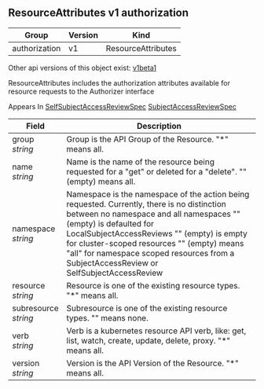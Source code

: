 ## ResourceAttributes v1 authorization

Group        | Version     | Kind
------------ | ---------- | -----------
authorization | v1 | ResourceAttributes

<aside class="notice">Other api versions of this object exist: <a href="#resourceattributes-v1beta1">v1beta1</a> </aside>

ResourceAttributes includes the authorization attributes available for resource requests to the Authorizer interface

<aside class="notice">
Appears In  <a href="#selfsubjectaccessreviewspec-v1">SelfSubjectAccessReviewSpec</a>  <a href="#subjectaccessreviewspec-v1">SubjectAccessReviewSpec</a> </aside>

Field        | Description
------------ | -----------
group <br /> *string*  | Group is the API Group of the Resource.  "*" means all.
name <br /> *string*  | Name is the name of the resource being requested for a "get" or deleted for a "delete". "" (empty) means all.
namespace <br /> *string*  | Namespace is the namespace of the action being requested.  Currently, there is no distinction between no namespace and all namespaces "" (empty) is defaulted for LocalSubjectAccessReviews "" (empty) is empty for cluster-scoped resources "" (empty) means "all" for namespace scoped resources from a SubjectAccessReview or SelfSubjectAccessReview
resource <br /> *string*  | Resource is one of the existing resource types.  "*" means all.
subresource <br /> *string*  | Subresource is one of the existing resource types.  "" means none.
verb <br /> *string*  | Verb is a kubernetes resource API verb, like: get, list, watch, create, update, delete, proxy.  "*" means all.
version <br /> *string*  | Version is the API Version of the Resource.  "*" means all.

